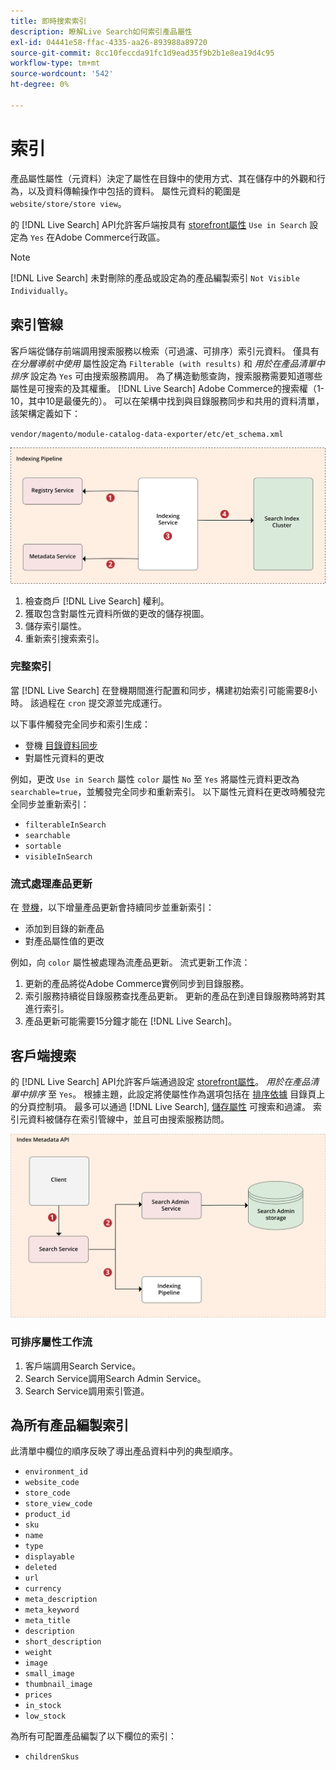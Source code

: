```yaml
---
title: 即時搜索索引
description: 瞭解Live Search如何索引產品屬性
exl-id: 04441e58-ffac-4335-aa26-893988a89720
source-git-commit: 8cc10feccda91fc1d9ead35f9b2b1e8ea19d4c95
workflow-type: tm+mt
source-wordcount: '542'
ht-degree: 0%

---
```


# 索引

產品屬性屬性（元資料）決定了屬性在目錄中的使用方式、其在儲存中的外觀和行為，以及資料傳輸操作中包括的資料。 屬性元資料的範圍是 `website/store/store view`。

的 [!DNL Live Search] API允許客戶端按具有 [storefront屬性](https://docs.magento.com/user-guide/stores/attributes-product.html) `Use in Search` 設定為 `Yes` 在Adobe Commerce行政區。

>[!NOTE]
>
>[!DNL Live Search] 未對刪除的產品或設定為的產品編製索引 `Not Visible Individually`。

## 索引管線

客戶端從儲存前端調用搜索服務以檢索（可過濾、可排序）索引元資料。 僅具有 *在分層導航中使用* 屬性設定為 `Filterable (with results)` 和 *用於在產品清單中排序* 設定為 `Yes` 可由搜索服務調用。
為了構造動態查詢，搜索服務需要知道哪些屬性是可搜索的及其權重。 [!DNL Live Search] Adobe Commerce的搜索權（1-10，其中10是最優先的）。 可以在架構中找到與目錄服務同步和共用的資料清單，該架構定義如下：

`vendor/magento/module-catalog-data-exporter/etc/et_schema.xml`

![[!DNL Live Search] 索引客戶端搜索圖](assets/indexing-pipeline.svg)

1. 檢查商戶 [!DNL Live Search] 權利。
1. 獲取包含對屬性元資料所做的更改的儲存視圖。
1. 儲存索引屬性。
1. 重新索引搜索索引。

### 完整索引

當 [!DNL Live Search] 在登機期間進行配置和同步，構建初始索引可能需要8小時。 該過程在 `cron` 提交源並完成運行。

以下事件觸發完全同步和索引生成：

* 登機 [目錄資料同步](install.md#synchronize-catalog-data)
* 對屬性元資料的更改

例如，更改 `Use in Search` 屬性 `color` 屬性 `No` 至 `Yes` 將屬性元資料更改為 `searchable=true`，並觸發完全同步和重新索引。 以下屬性元資料在更改時觸發完全同步並重新索引：

* `filterableInSearch`
* `searchable`
* `sortable`
* `visibleInSearch`

### 流式處理產品更新

在 [登機](install.md#synchronize-catalog-data)，以下增量產品更新會持續同步並重新索引：

* 添加到目錄的新產品
* 對產品屬性值的更改

例如，向 `color` 屬性被處理為流產品更新。
流式更新工作流：

1. 更新的產品將從Adobe Commerce實例同步到目錄服務。
1. 索引服務持續從目錄服務查找產品更新。 更新的產品在到達目錄服務時將對其進行索引。
1. 產品更新可能需要15分鐘才能在 [!DNL Live Search]。

## 客戶端搜索

的 [!DNL Live Search] API允許客戶端通過設定 [storefront屬性](https://docs.magento.com/user-guide/catalog/product-attributes.html)。 *用於在產品清單中排序* 至 `Yes`。 根據主題，此設定將使屬性作為選項包括在 [排序依據](https://docs.magento.com/user-guide/catalog/navigation.html) 目錄頁上的分頁控制項。 最多可以通過 [!DNL Live Search], [儲存屬性](https://docs.magento.com/user-guide/stores/attributes-product.html) 可搜索和過濾。
索引元資料被儲存在索引管線中，並且可由搜索服務訪問。

![[!DNL Live Search] 索引元資料API圖](assets/index-metadata-api.svg)

### 可排序屬性工作流

1. 客戶端調用Search Service。
1. Search Service調用Search Admin Service。
1. Search Service調用索引管道。

## 為所有產品編製索引

此清單中欄位的順序反映了導出產品資料中列的典型順序。

* `environment_id`
* `website_code`
* `store_code`
* `store_view_code`
* `product_id`
* `sku`
* `name`
* `type`
* `displayable`
* `deleted`
* `url`
* `currency`
* `meta_description`
* `meta_keyword`
* `meta_title`
* `description`
* `short_description`
* `weight`
* `image`
* `small_image`
* `thumbnail_image`
* `prices`
* `in_stock`
* `low_stock`

為所有可配置產品編製了以下欄位的索引：

* `childrenSkus`
